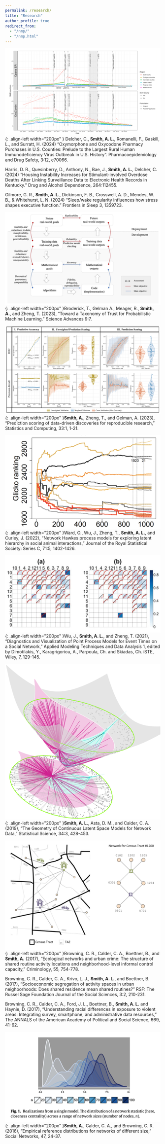 ```yaml
---
permalink: /research/
title: "Research"
author_profile: true
redirect_from: 
  - "/nmp/"
  - "/nmp.html"
---
```


![Opioid Shipments](/images/ARCOS.png){: .align-left width="200px" } Delcher, C., **Smith, A. L.**, Romanelli, F., Gaskill, L., and Surratt, H. (2024) “Oxymorphone and Oxycodone Pharmacy Purchases in U.S. Counties: Prelude to the Largest Rural Human Immunodeficiency Virus Outbreak in U.S. History”. Pharmacoepidemiology and Drug Safety, 3:12, e70066.

Harris, D. R., Quesinberry, D., Anthony, N., Bae, J., **Smith, A. L.**, Delcher, C. (2024) “Housing Instability Increases for Stimulant-involved Overdose Deaths After Linking Surveillance Data to Electronic Health Records in Kentucky.” Drug and Alcohol Dependence, 264:112455.

Gilmore, G. R., **Smith, A. L.**, Dickinson, F. B., Crosswell, A. D., Mendes, W. B., & Whitehurst, L. N. (2024) “Sleep/wake regularity influences how stress shapes executive function.” Frontiers in Sleep 3, 1359723. 

![Taxonomoy of Trust](/images/Taxonomy.png){: .align-left width="200px" }Broderick, T., Gelman A., Meager, R., **Smith, A.**, and Zheng, T. (2023), “Toward a Taxonomy of Trust for Probabilistic Machine Learning.”  Science Advances 9:7. 

![Prediction scoring](/images/PredScoring.png){: .align-left width="200px" }**Smith, A.**, Zheng, T., and Gelman, A. (2023), “Prediction scoring of data-driven discoveries for reproducible research,” Statistics and Computing, 33:1, 1-21.

![Latent social rankings](/images/OwenMMHP.png){: .align-left width="200px" }Ward, O., Wu, J., Zheng, T., **Smith, A. L.**, and Curley, J. (2022), “Network Hawkes process models for exploring latent hierarchy in social animal interactions,” Journal of the Royal Statistical Society: Series C, 71:5, 1402-1426.

![Point process diagnostics](/images/Jing.png){: .align-left width="200px" }Wu, J., **Smith, A. L.**, and Zheng, T. (2021), “Diagnostics and Visualization of Point Process Models for Event Times on a Social Network,” Applied Modeling Techniques and Data Analysis 1, edited by Dimotilakis, Y., Karagrigoriou, A., Parpoula, Ch. and Skiadas, Ch.  iSTE, Wiley, 7, 129-145. 

![Hyperbolic latent space network](/images/Hyperbola3.png){: .align-left width="200px" }**Smith, A. L.**, Asta, D. M., and Calder, C. A. (2019), “The Geometry of Continuous Latent Space Models for Network Data,” Statistical Science, 34:3, 428-453.

![Co-location networks](/images/Browning.png){: .align-left width="200px" }Browning, C. R., Calder, C. A., Boettner, B., and **Smith, A.** (2017), “Ecological networks and urban crime:  The structure of shared routine activity locations and neighborhood-level informal control capacity,” Criminology, 55, 754-778.

Browning, C. R., Calder, C. A., Krivo, L. J., **Smith, A. L.**, and Boettner, B. (2017), “Socioeconomic segregation of activity spaces in urban neighborhoods:  Does shared residence mean shared routines?” RSF:  The Russel Sage Foundation Journal of the Social Sciences, 3:2, 210-231.
	
Browning, C. R., Calder, C. A., Ford, J. L., Boettner, B., **Smith, A. L.** and Haynie, D. (2017), “Understanding racial differences in exposure to violent areas:  Integrating survey, smartphone, and administrative data resources,” The ANNALS of the American Academy of Political and Social Science, 669, 41-62.

![Network size matters](/images/SocialNetworks.png){: .align-left width="200px" }**Smith, A.**, Calder, C. A., and Browning, C. R. (2016), “Empirical reference distributions for networks of different size,” Social Networks, 47, 24-37.

